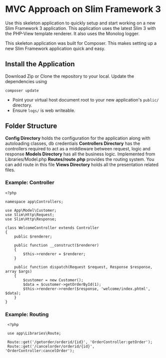 # MVC Approach on Slim Framework 3 

Use this skeleton application to quickly setup and start working on a new Slim Framework 3 application. This application uses the latest Slim 3 with the PHP-View template renderer. It also uses the Monolog logger.

This skeleton application was built for Composer. This makes setting up a new Slim Framework application quick and easy.

## Install the Application

Download Zip or Clone the repository to your local. Update the dependencies using

    composer update

* Point your virtual host document root to your new application's `public/` directory.
* Ensure `logs/` is web writeable.

## Folder Structure

 **Config Directory** holds the configuration for the application along with autoloading classes, db credentials
 **Controllers Directory** has the controllers required to act as a middleware between request, logic and response
 **Models Directory** has all the business logic. Implemented from Libraries/Model.php
 **Routes/route.php** provides the routing system. You can add route in this file
 **Views Directory** holds all the presentation related files.
 
### Example: Controller

    <?php
       
    namespace app\Controllers;
   
    use App\Model\Customer;
    use Slim\Http\Request;
    use Slim\Http\Response;
    
    class WelcomeController extends Controller
    {
        public $renderer;
        
        public function __construct($renderer)
        {
            $this->renderer = $renderer;
        }
        
        public function dispatch(Request $request, Response $response, array $args)
        {
            $customer = new Customer();
            $data = $customer->getOrderById(1);
            $this->renderer->render($response, 'welcome/index.phtml', $data);
        }
    }

 
### Example: Routing

     <?php
     
     use app\Libraries\Route;
     
     Route::get('/getorder/orderid/{id}', 'OrderController:getOrder');
     Route::get('/cancelorder/orderid/{id}', 'OrderController:cancelOrder');